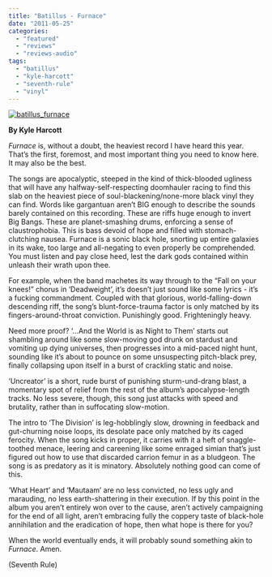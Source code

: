 ```yaml
---
title: "Batillus - Furnace"
date: "2011-05-25"
categories: 
  - "featured"
  - "reviews"
  - "reviews-audio"
tags: 
  - "batillus"
  - "kyle-harcott"
  - "seventh-rule"
  - "vinyl"
---
```


[![](http://www.hellbound.ca/wp-content/uploads/2011/05/batillus_furnace.jpg "batillus_furnace")](http://www.hellbound.ca/wp-content/uploads/2011/05/batillus_furnace.jpg)

**By Kyle Harcott**

_Furnace_ is, without a doubt, the heaviest record I have heard this year. That’s the first, foremost, and most important thing you need to know here. It may also be the best.

The songs are apocalyptic, steeped in the kind of thick-blooded ugliness that will have any halfway-self-respecting doomhauler racing to find this slab on the heaviest piece of soul-blackening/none-more black vinyl they can find. Words like gargantuan aren’t BIG enough to describe the sounds barely contained on this recording. These are riffs huge enough to invert Big Bangs. These are planet-smashing drums, enforcing a sense of claustrophobia. This is bass devoid of hope and filled with stomach-clutching nausea. Furnace is a sonic black hole, snorting up entire galaxies in its wake, too large and all-negating to even properly be comprehended. You must listen and pay close heed, lest the dark gods contained within unleash their wrath upon thee.

For example, when the band machetes its way through to the “Fall on your knees!” chorus in ‘Deadweight’, it’s doesn’t just sound like some lyrics - it’s a fucking commandment. Coupled with that glorious, world-falling-down descending riff, the song’s blunt-force-trauma factor is only matched by its fingers-around-throat conviction. Punishingly good. Frighteningly heavy.

Need more proof? ‘…And the World is as Night to Them’ starts out shambling around like some slow-moving god drunk on stardust and vomiting up dying universes, then progresses into a mid-paced night hunt, sounding like it’s about to pounce on some unsuspecting pitch-black prey, finally collapsing upon itself in a burst of crackling static and noise.

‘Uncreator’ is a short, rude burst of punishing sturm-und-drang blast, a momentary spot of relief from the rest of the album’s apocalypse-length tracks. No less severe, though, this song just attacks with speed and brutality, rather than in suffocating slow-motion.

The intro to ‘The Division’ is leg-hobblingly slow, drowning in feedback and gut-churning noise loops, its desolate pace only matched by its caged ferocity. When the song kicks in proper, it carries with it a heft of snaggle-toothed menace, leering and careening like some enraged simian that’s just figured out how to use that discarded carrion femur in as a bludgeon. The song is as predatory as it is minatory. Absolutely nothing good can come of this.

‘What Heart’ and ‘Mautaam’ are no less convicted, no less ugly and marauding, no less earth-shattering in their execution. If by this point in the album you aren’t entirely won over to the cause, aren’t actively campaigning for the end of all light, aren’t embracing fully the coppery taste of black-hole annihilation and the eradication of hope, then what hope is there for you?

When the world eventually ends, it will probably sound something akin to _Furnace_. Amen.

(Seventh Rule)

